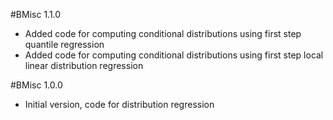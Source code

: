 #BMisc 1.1.0
  * Added code for computing conditional distributions using first step quantile regression
  * Added code for computing conditional distributions using first step local linear distribution regression

#BMisc 1.0.0

  * Initial version, code for distribution regression